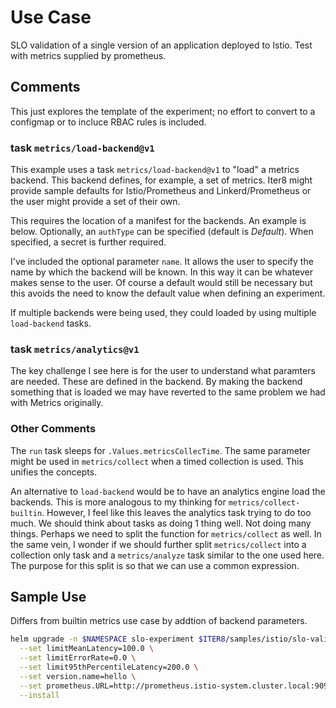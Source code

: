# Use Case

SLO validation of a single version of an application deployed to Istio.
Test with metrics supplied by prometheus.

## Comments

This just explores the template of the experiment; no effort to convert to a configmap or to incluce RBAC rules is included.

### task `metrics/load-backend@v1`

This example uses a task `metrics/load-backend@v1` to "load" a metrics backend. This backend defines, for example, a set of metrics. Iter8 might provide sample defaults for Istio/Prometheus and Linkerd/Prometheus or the user might provide a set of their own.

This requires the location of a manifest for the backends.  An example is below.
Optionally, an `authType` can be specified (default is *Default*). When specified, a secret is further required.

I've included the optional parameter `name`. It allows the user to specify the name by which the backend will be known. In this way it can be whatever makes sense to the user.  Of course a default would still be necessary but this avoids the need to know the default value when defining an experiment.

If multiple backends were being used, they could loaded by using multiple `load-backend` tasks.

### task `metrics/analytics@v1`

The key challenge I see here is for the user to understand what paramters are needed. These are defined in the backend. By making the backend something that is loaded we may have reverted to the same problem we had with Metrics originally.

### Other Comments

The `run` task sleeps for `.Values.metricsCollecTime`. The same parameter might be used in `metrics/collect` when a timed collection is used. This unifies the concepts.

An alternative to `load-backend` would be to have an analytics engine load the backends. This is more analogous to my thinking for `metrics/collect-builtin`. However, I feel like this leaves the analytics task trying to do too much. We should think about tasks as doing 1 thing well. Not doing many things. Perhaps we need to split the function for `metrics/collect` as well. In the same vein, I wonder if we should further split `metrics/collect` into a collection only task and a `metrics/analyze` task similar to the one used here. The purpose for this split is so that we can use a common expression.

## Sample Use

Differs from builtin metrics use case by addtion of backend parameters.

```bash
helm upgrade -n $NAMESPACE slo-experiment $ITER8/samples/istio/slo-validation \
  --set limitMeanLatency=100.0 \
  --set limitErrorRate=0.0 \
  --set limit95thPercentileLatency=200.0 \
  --set version.name=hello \
  --set prometheus.URL=http://prometheus.istio-system.cluster.local:9090 \
  --install 
```
